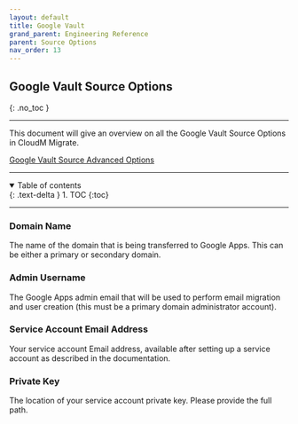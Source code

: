 ```yaml
---
layout: default
title: Google Vault
grand_parent: Engineering Reference
parent: Source Options
nav_order: 13
---
```


## Google Vault Source Options
{: .no_toc }

---
This document will give an overview on all the Google Vault Source Options in CloudM Migrate. 

<a href="https://cloudm-migrate.github.io/documentation/Engineering-Reference/GoogleVaultSourceAO.html">Google Vault Source Advanced Options</a>
         
---
<a name="top"></a>
<details open markdown="block">
  <summary>
    Table of contents
  </summary>
  {: .text-delta }
1. TOC
{:toc}
</details>

---
### Domain Name

The name of the domain that is being transferred to Google Apps. This can be either a primary or secondary domain.

### Admin Username

The Google Apps admin email that will be used to perform email migration and user creation (this must be a primary domain administrator account).

### Service Account Email Address

Your service account Email address, available after setting up a service account as described in the documentation.

### Private Key

The location of your service account private key. Please provide the full path.

